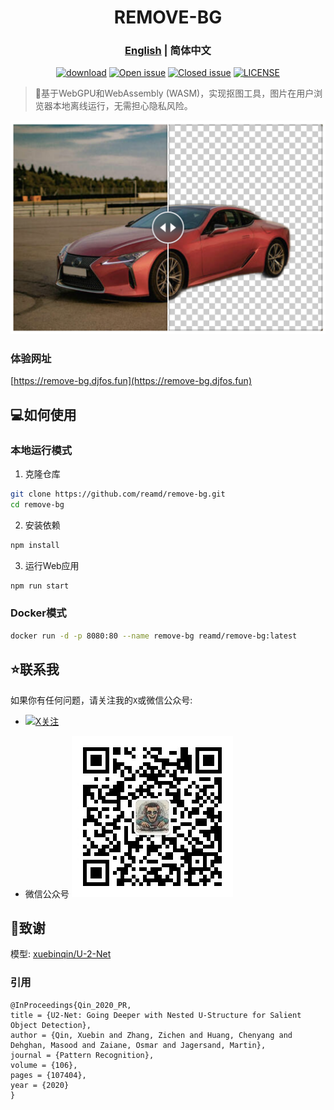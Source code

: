 # <div align="center">REMOVE-BG</div>

### <div align="center"><b><a href="README.md">English</a> | 简体中文</b></div>

<div align="center">

[![download](https://img.shields.io/github/downloads/reamd/remove-bg/total.svg)](https://github.com/reamd/remove-bg/releases)
[![Open issue](https://img.shields.io/github/issues/reamd/remove-bg)](https://github.com/reamd/remove-bg/issues)
[![Closed issue](https://img.shields.io/github/issues-closed/reamd/remove-bg)](https://github.com/reamd/remove-bg/issues)
[![LICENSE](https://img.shields.io/badge/License-GPL%203.0-blue.svg)](https://github.com/reamd/remove-bg/blob/master/LICENSE)

</div>

> :rocket:基于WebGPU和WebAssembly (WASM)，实现抠图工具，图片在用户浏览器本地离线运行，无需担心隐私风险。

<div align="center">
<img src="src/assets/img/example.png" width=600/>
</div>

### 体验网址

[https://remove-bg.djfos.fun](https://remove-bg.djfos.fun)

## :computer:如何使用

### 本地运行模式

1. 克隆仓库

```bash
git clone https://github.com/reamd/remove-bg.git
cd remove-bg
```

2. 安装依赖

```bash
npm install
```

3. 运行Web应用

```bash
npm run start
```

### Docker模式

```bash
docker run -d -p 8080:80 --name remove-bg reamd/remove-bg:latest
```

## :star:联系我

如果你有任何问题，请关注我的`X`或微信公众号:

- [![X关注](https://img.shields.io/twitter/follow/DJ_wilderness)](https://x.com/DJ_wilderness)

- 微信公众号
  ![微信公众号](https://raw.githubusercontent.com/reamd/reamd/master/assets/wechat_pub_acct.jpg)

## :information_desk_person:致谢

模型: [xuebinqin/U-2-Net](https://github.com/xuebinqin/U-2-Net)

### 引用

```
@InProceedings{Qin_2020_PR,
title = {U2-Net: Going Deeper with Nested U-Structure for Salient Object Detection},
author = {Qin, Xuebin and Zhang, Zichen and Huang, Chenyang and Dehghan, Masood and Zaiane, Osmar and Jagersand, Martin},
journal = {Pattern Recognition},
volume = {106},
pages = {107404},
year = {2020}
}
```
